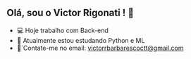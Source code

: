 ## Olá, sou o Victor Rigonati ! 👋

- 💻 Hoje trabalho com Back-end 
- 🧠 Atualmente estou estudando Python e ML 
- 📩´Contate-me no email: victorrbarbarescoctt@gmail.com 
